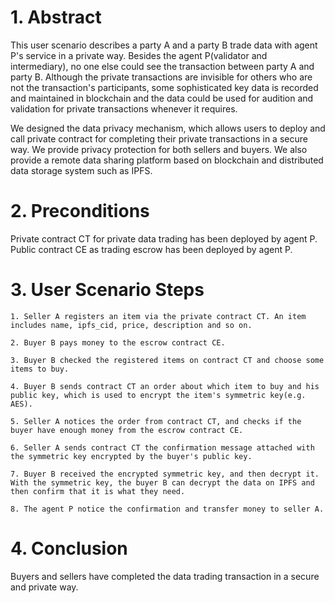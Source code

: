 # 1. Abstract
This user scenario describes a party A and a party B trade data with agent P's service in a private way. Besides the agent P(validator and intermediary), no one else could see the transaction between party A and party B. Although the private transactions are invisible for others who are not the transaction's participants, some sophisticated key data is recorded and maintained in blockchain and the data could be used for audition and validation for private transactions whenever it requires.

We designed the data privacy mechanism, which allows users to deploy and call private contract for completing their private transactions in a secure way. We provide privacy protection for both sellers and buyers. We also provide a remote data sharing platform based on blockchain and distributed data storage system such as IPFS.

# 2. Preconditions
Private contract CT for private data trading has been deployed by agent P.
Public contract CE as trading escrow has been deployed by agent P.

# 3. User Scenario Steps
    1. Seller A registers an item via the private contract CT. An item includes name, ipfs_cid, price, description and so on.

    2. Buyer B pays money to the escrow contract CE.

    3. Buyer B checked the registered items on contract CT and choose some items to buy.

    4. Buyer B sends contract CT an order about which item to buy and his public key, which is used to encrypt the item's symmetric key(e.g. AES).

    5. Seller A notices the order from contract CT, and checks if the buyer have enough money from the escrow contract CE.

    6. Seller A sends contract CT the confirmation message attached with the symmetric key encrypted by the buyer's public key.

    7. Buyer B received the encrypted symmetric key, and then decrypt it. With the symmetric key, the buyer B can decrypt the data on IPFS and then confirm that it is what they need.

    8. The agent P notice the confirmation and transfer money to seller A.

# 4. Conclusion
Buyers and sellers have completed the data trading transaction in a secure and private way.